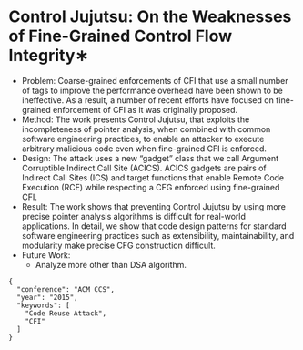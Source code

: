 # Control Jujutsu: On the Weaknesses of Fine-Grained Control Flow Integrity∗
- Problem: Coarse-grained enforcements of CFI that use a small number of tags to improve the performance overhead have been shown to be ineffective. As a result, a number of recent efforts have focused on fine-grained enforcement of CFI as it was originally proposed. 
- Method: The work presents Control Jujutsu, that exploits the incompleteness of pointer analysis, when combined with common software engineering practices, to enable an attacker to execute arbitrary malicious code even when fine-grained CFI is enforced.
- Design: The attack uses a new “gadget” class that we call Argument Corruptible Indirect Call Site (ACICS). ACICS gadgets are pairs of Indirect Call Sites (ICS) and target functions that enable Remote Code Execution (RCE) while respecting a CFG enforced using fine-grained CFI.
- Result: The work shows that preventing Control Jujutsu by using more precise pointer analysis algorithms is difficult for real-world applications. In detail, we show that code design patterns for standard software engineering practices such as extensibility, maintainability, and modularity make precise CFG construction difficult.
- Future Work:
  - Analyze more other than DSA algorithm.


```
{
  "conference": "ACM CCS",
  "year": "2015",
  "keywords": [
    "Code Reuse Attack",
    "CFI"
  ]
}
```
